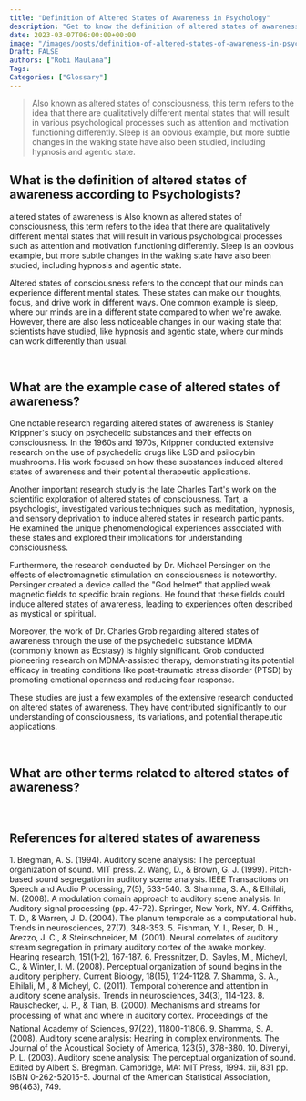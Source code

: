 ```yaml
---
title: "Definition of Altered States of Awareness in Psychology"
description: "Get to know the definition of altered states of awareness according to psychologists."
date: 2023-03-07T06:00:00+00:00
image: "/images/posts/definition-of-altered-states-of-awareness-in-psychology.jpg"
Draft: FALSE
authors: ["Robi Maulana"]
Tags: 
Categories: ["Glossary"]
---
```






> Also known as altered states of consciousness, this term refers to the idea that there are qualitatively different mental states that will result in various psychological processes such as attention and motivation functioning differently. Sleep is an obvious example, but more subtle changes in the waking state have also been studied, including hypnosis and agentic state.

## What is the definition of altered states of awareness according to Psychologists?

altered states of awareness is Also known as altered states of consciousness, this term refers to the idea that there are qualitatively different mental states that will result in various psychological processes such as attention and motivation functioning differently. Sleep is an obvious example, but more subtle changes in the waking state have also been studied, including hypnosis and agentic state.

Altered states of consciousness refers to the concept that our minds can experience different mental states. These states can make our thoughts, focus, and drive work in different ways. One common example is sleep, where our minds are in a different state compared to when we're awake. However, there are also less noticeable changes in our waking state that scientists have studied, like hypnosis and agentic state, where our minds can work differently than usual.

 

## What are the example case of altered states of awareness?

One notable research regarding altered states of awareness is Stanley Krippner's study on psychedelic substances and their effects on consciousness. In the 1960s and 1970s, Krippner conducted extensive research on the use of psychedelic drugs like LSD and psilocybin mushrooms. His work focused on how these substances induced altered states of awareness and their potential therapeutic applications.

Another important research study is the late Charles Tart's work on the scientific exploration of altered states of consciousness. Tart, a psychologist, investigated various techniques such as meditation, hypnosis, and sensory deprivation to induce altered states in research participants. He examined the unique phenomenological experiences associated with these states and explored their implications for understanding consciousness.

Furthermore, the research conducted by Dr. Michael Persinger on the effects of electromagnetic stimulation on consciousness is noteworthy. Persinger created a device called the "God helmet" that applied weak magnetic fields to specific brain regions. He found that these fields could induce altered states of awareness, leading to experiences often described as mystical or spiritual.

Moreover, the work of Dr. Charles Grob regarding altered states of awareness through the use of the psychedelic substance MDMA (commonly known as Ecstasy) is highly significant. Grob conducted pioneering research on MDMA-assisted therapy, demonstrating its potential efficacy in treating conditions like post-traumatic stress disorder (PTSD) by promoting emotional openness and reducing fear response.

These studies are just a few examples of the extensive research conducted on altered states of awareness. They have contributed significantly to our understanding of consciousness, its variations, and potential therapeutic applications.

 

## What are other terms related to altered states of awareness?

 

## References for altered states of awareness

1\. Bregman, A. S. (1994). Auditory scene analysis: The perceptual organization of sound. MIT press. 2. Wang, D., & Brown, G. J. (1999). Pitch-based sound segregation in auditory scene analysis. IEEE Transactions on Speech and Audio Processing, 7(5), 533-540. 3. Shamma, S. A., & Elhilali, M. (2008). A modulation domain approach to auditory scene analysis. In Auditory signal processing (pp. 47-72). Springer, New York, NY. 4. Griffiths, T. D., & Warren, J. D. (2004). The planum temporale as a computational hub. Trends in neurosciences, 27(7), 348-353. 5. Fishman, Y. I., Reser, D. H., Arezzo, J. C., & Steinschneider, M. (2001). Neural correlates of auditory stream segregation in primary auditory cortex of the awake monkey. Hearing research, 151(1-2), 167-187. 6. Pressnitzer, D., Sayles, M., Micheyl, C., & Winter, I. M. (2008). Perceptual organization of sound begins in the auditory periphery. Current Biology, 18(15), 1124-1128. 7. Shamma, S. A., Elhilali, M., & Micheyl, C. (2011). Temporal coherence and attention in auditory scene analysis. Trends in neurosciences, 34(3), 114-123. 8. Rauschecker, J. P., & Tian, B. (2000). Mechanisms and streams for processing of what and where in auditory cortex. Proceedings of the National Academy of Sciences, 97(22), 11800-11806. 9. Shamma, S. A. (2008). Auditory scene analysis: Hearing in complex environments. The Journal of the Acoustical Society of America, 123(5), 378-380. 10. Divenyi, P. L. (2003). Auditory scene analysis: The perceptual organization of sound. Edited by Albert S. Bregman. Cambridge, MA: MIT Press, 1994. xii, 831 pp. ISBN 0-262-52015-5. Journal of the American Statistical Association, 98(463), 749.
